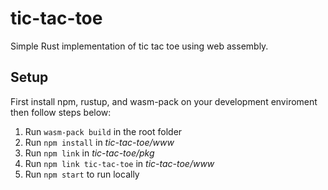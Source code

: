 # tic-tac-toe
Simple Rust implementation of tic tac toe using web assembly.

## Setup

First install npm, rustup, and wasm-pack on your development enviroment then follow steps below: 

1. Run `wasm-pack build` in the root folder
1. Run `npm install` in _tic-tac-toe/www_
1. Run `npm link` in _tic-tac-toe/pkg_
1. Run `npm link tic-tac-toe` in _tic-tac-toe/www_
1. Run `npm start` to run locally
